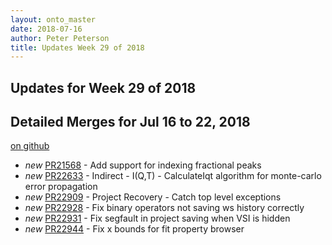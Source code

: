 ```yaml
---
layout: onto_master
date: 2018-07-16
author: Peter Peterson
title: Updates Week 29 of 2018
---
```

Updates for Week 29 of 2018
---------------------------

Detailed Merges for Jul 16 to 22, 2018
--------------------------------------
[on github](https://github.com/mantidproject/mantid/pulls?q=is%3Apr+merged%3A2018-07-17..2018-07-22)

* *new* [PR21568](https://github.com/mantidproject/mantid/pull/21568) - Add support for indexing fractional peaks
* *new* [PR22633](https://github.com/mantidproject/mantid/pull/22633) - Indirect - I(Q,T) - CalculateIqt algorithm for monte-carlo error propagation
* *new* [PR22909](https://github.com/mantidproject/mantid/pull/22909) - Project Recovery - Catch top level exceptions
* *new* [PR22928](https://github.com/mantidproject/mantid/pull/22928) - Fix binary operators not saving ws history correctly
* *new* [PR22931](https://github.com/mantidproject/mantid/pull/22931) - Fix segfault in project saving when VSI is hidden
* *new* [PR22944](https://github.com/mantidproject/mantid/pull/22944) - Fix x bounds for fit property browser
